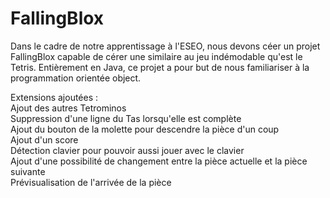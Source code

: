 ﻿# FallingBlox
Dans le cadre de notre apprentissage à l'ESEO, nous devons céer un projet FallingBlox capable de cérer une similaire au jeu indémodable qu'est le Tetris.
Entièrement en Java, ce projet a pour but de nous familiariser à la programmation orientée object. 

Extensions ajoutées :  
Ajout des autres Tetrominos  
Suppression d'une ligne du Tas lorsqu'elle est complète  
Ajout du bouton de la molette pour descendre la pièce d'un coup  
Ajout d'un score  
Détection clavier pour pouvoir aussi jouer avec le clavier  
Ajout d'une possibilité de changement entre la pièce actuelle et la pièce suivante  
Prévisualisation de l'arrivée de la pièce  
